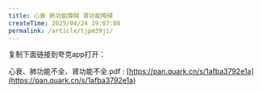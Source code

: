 ```yaml
---
title: 心衰 肺功能障碍 肾功能障碍
createTime: 2025/04/24 19:07:08
permalink: /article/tjpm39ji/
---
```


复制下面链接到夸克app打开：

心衰、肺功能不全、肾功能不全.pdf : [https://pan.quark.cn/s/1afba3792e1a](https://pan.quark.cn/s/1afba3792e1a)
